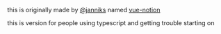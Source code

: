 this is originally made by [@janniks](https://github.com/janniks) named [vue-notion](https://github.com/janniks/vue-notion)

this is version for people using typescript and getting trouble starting on
